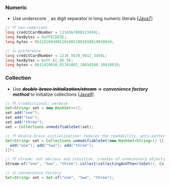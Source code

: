 ### Numeric
+ Use underscore *```_```* as digit separator in long numeric literals [[Java7](https://docs.oracle.com/javase/8/docs/technotes/guides/language/underscores-literals.html)]
```java
// 👎 non-compliant
long creditCardNumber = 1234567890123456L;
long hexBytes = 0xFFECDE5E;
long bytes = 0b11010010011010011001010010010010;

// 👍 preference
long creditCardNumber = 1234_5678_9012_3456L;
long hexBytes = 0xFF_EC_DE_5E;
long bytes = 0b11010010_01101001_10010100_10010010;
```

### Collection
+ Use ~~_**double-brace initialization/stream**_~~ => _**convenience factory method**_ to initialize collections [[Java9](https://www.baeldung.com/java-9-collections-factory-methods)]
```java
// 👎 traddictional: verbose 
Set<String> set = new HashSet<>();
set.add("one");
set.add("two");
set.add("three");
set = Collections.unmodifiableSet(set);

// 👎 double-brace initialization: reduces the readability, anti-pattern
Set<String> set = Collections.unmodifiableSet(new HashSet<String>() {{
  add("one"); add("two"); add("three");
}});

// 👎 stream: not obvious and intuitive, creates of unnecessary objects, can't create Map
Stream.of("one", "two", "three").collect(collectingAndThen(toSet(), Collections::unmodifiableSet));

// 👍 convenience factory
Set<String> set = Set.of("one", "two", "three");
```

